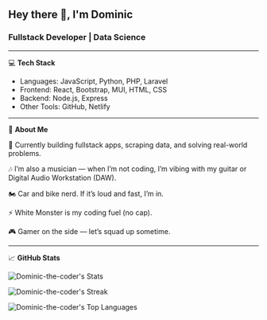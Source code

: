 ## Hey there 👋, I'm Dominic
### Fullstack Developer | Data Science

---

💻 **Tech Stack**

  - Languages: JavaScript, Python, PHP, Laravel
  - Frontend: React, Bootstrap, MUI, HTML, CSS
  - Backend: Node.js, Express
  - Other Tools: GitHub, Netlify

---

🎸 **About Me**

🔧 Currently building fullstack apps, scraping data, and solving real-world problems.

🎶 I’m also a musician — when I’m not coding, I’m vibing with my guitar or Digital Audio Workstation (DAW).

🏍️ Car and bike nerd. If it’s loud and fast, I’m in.

⚡ White Monster is my coding fuel (no cap).

🎮 Gamer on the side — let’s squad up sometime.

---

📈 **GitHub Stats**

![Dominic-the-coder's Stats](https://github-readme-stats.vercel.app/api?username=Dominic-the-coder&theme=radical&show_icons=true&hide_border=false&count_private=true)

![Dominic-the-coder's Streak](https://github-readme-streak-stats.herokuapp.com/?user=Dominic-the-coder&theme=radical&hide_border=false)

![Dominic-the-coder's Top Languages](https://github-readme-stats.vercel.app/api/top-langs/?username=Dominic-the-coder&theme=radical&show_icons=true&hide_border=false&layout=compact)
